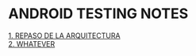 # ANDROID TESTING NOTES

[1. REPASO DE LA ARQUITECTURA](./repaso-arquitectura.md)   
[2. WHATEVER](./whatever.md)
